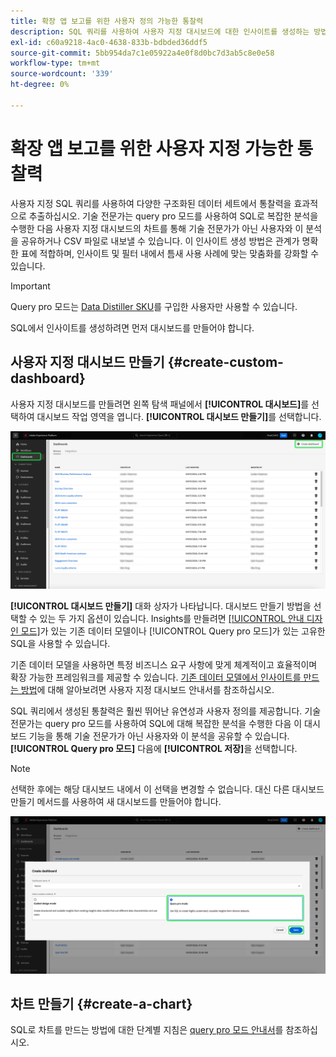 ```yaml
---
title: 확장 앱 보고를 위한 사용자 정의 가능한 통찰력
description: SQL 쿼리를 사용하여 사용자 지정 대시보드에 대한 인사이트를 생성하는 방법에 대해 알아봅니다.
exl-id: c60a9218-4ac0-4638-833b-bdbded36ddf5
source-git-commit: 5bb954da7c1e05922a4e0f8d0bc7d3ab5c8e0e58
workflow-type: tm+mt
source-wordcount: '339'
ht-degree: 0%

---
```


# 확장 앱 보고를 위한 사용자 지정 가능한 통찰력

사용자 지정 SQL 쿼리를 사용하여 다양한 구조화된 데이터 세트에서 통찰력을 효과적으로 추출하십시오. 기술 전문가는 query pro 모드를 사용하여 SQL로 복잡한 분석을 수행한 다음 사용자 지정 대시보드의 차트를 통해 기술 전문가가 아닌 사용자와 이 분석을 공유하거나 CSV 파일로 내보낼 수 있습니다. 이 인사이트 생성 방법은 관계가 명확한 표에 적합하며, 인사이트 및 필터 내에서 틈새 사용 사례에 맞는 맞춤화를 강화할 수 있습니다.

>[!IMPORTANT]
>
>Query pro 모드는 [Data Distiller SKU](../../../query-service/data-distiller/overview.md)를 구입한 사용자만 사용할 수 있습니다.

SQL에서 인사이트를 생성하려면 먼저 대시보드를 만들어야 합니다.

## 사용자 지정 대시보드 만들기 {#create-custom-dashboard}

사용자 지정 대시보드를 만들려면 왼쪽 탐색 패널에서 **[!UICONTROL 대시보드]**&#x200B;를 선택하여 대시보드 작업 영역을 엽니다. **[!UICONTROL 대시보드 만들기]**&#x200B;를 선택합니다.

![대시보드 만들기가 강조 표시된 대시보드 인벤토리.](../../images/customizable-insights/create-dashboard.png)

**[!UICONTROL 대시보드 만들기]** 대화 상자가 나타납니다. 대시보드 만들기 방법을 선택할 수 있는 두 가지 옵션이 있습니다. Insights를 만들려면 [[!UICONTROL 안내 디자인 모드]](../../user-defined-dashboards.md)가 있는 기존 데이터 모델이나 [!UICONTROL Query pro 모드]가 있는 고유한 SQL을 사용할 수 있습니다.

<!-- Maybe reference Guided design mode in other places on UDD doc. -->

기존 데이터 모델을 사용하면 특정 비즈니스 요구 사항에 맞게 체계적이고 효율적이며 확장 가능한 프레임워크를 제공할 수 있습니다. [기존 데이터 모델에서 인사이트를 만드는 방법](../../user-defined-dashboards.md#create-widget)에 대해 알아보려면 사용자 지정 대시보드 안내서를 참조하십시오.

SQL 쿼리에서 생성된 통찰력은 훨씬 뛰어난 유연성과 사용자 정의를 제공합니다. 기술 전문가는 query pro 모드를 사용하여 SQL에 대해 복잡한 분석을 수행한 다음 이 대시보드 기능을 통해 기술 전문가가 아닌 사용자와 이 분석을 공유할 수 있습니다. **[!UICONTROL Query pro 모드]** 다음에 **[!UICONTROL 저장]**&#x200B;을 선택합니다.

>[!NOTE]
>
>선택한 후에는 해당 대시보드 내에서 이 선택을 변경할 수 없습니다. 대신 다른 대시보드 만들기 메서드를 사용하여 새 대시보드를 만들어야 합니다.

![Query pro 모드와 [저장]이 강조 표시된 [!UICONTROL 대시보드 만들기] 대화 상자.](../../images/customizable-insights/query-pro-mode.png)

## 차트 만들기 {#create-a-chart}

SQL로 차트를 만드는 방법에 대한 단계별 지침은 [query pro 모드 안내서](./query-pro-mode.md)를 참조하십시오.
